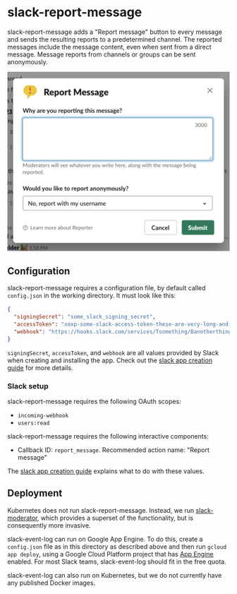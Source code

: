# slack-report-message

slack-report-message adds a "Report message" button to every message and sends the resulting
reports to a predetermined channel. The reported messages include the message content, even when
sent from a direct message. Message reports from channels or groups can be sent anonymously.

![screenshot of a blank report message dialog](./screenshot.png)

## Configuration

slack-report-message requires a configuration file, by default called `config.json` in the working
directory. It must look like this:

```json
{
  "signingSecret": "some_slack_signing_secret",
  "accessToken": "xoxp-some-slack-access-token-these-are-very-long-and-start-with-xoxp",
  "webhook": "https://hooks.slack.com/services/Tsomething/Banotherthing/somerandomsecret"
}
```

`signingSecret`, `accessToken`, and `webhook` are all values provided by Slack when creating and
installing the app. Check out the [slack app creation guide][app-creation] for more details.

### Slack setup

slack-report-message requires the following OAuth scopes:

- `incoming-webhook`
- `users:read`

slack-report-message requires the following interactive components:

- Callback ID: `report_message`. Recommended action name: "Report message"

The [slack app creation guide][app-creation] explains what to do with these values.

## Deployment

Kubernetes does not run slack-report-message. Instead, we run [slack-moderator](../slack-moderator),
which provides a superset of the functionality, but is consequently more invasive.

slack-event-log can run on Google App Engine. To do this, create a `config.json` file as in this
directory as described above and then run `gcloud app deploy`, using a Google Cloud Platform project
that has [App Engine](https://console.cloud.google.com/appengine) enabled. For most Slack teams,
slack-event-log should fit in the free quota.

slack-event-log can also run on Kubernetes, but we do not currently have any published Docker
images.

<!-- TODO(Katharine): publish some Docker images. -->

[app-creation]: ../docs/app-creation.md
